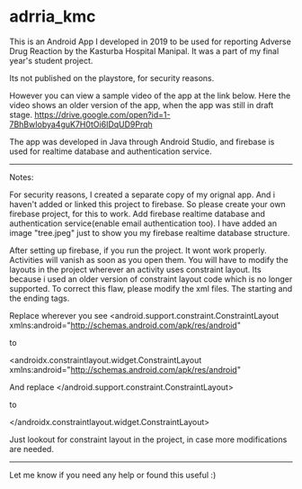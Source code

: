 # adrria_kmc

This is an Android App I developed in 2019 to be used for reporting Adverse Drug Reaction by the Kasturba Hospital Manipal. It was a part of my final year's student project.

Its not published on the playstore, for security reasons. 

However you can view a sample video of the app at the link below. Here the video shows an older version of the app, when the app was still in draft stage. 
https://drive.google.com/open?id=1-7BhBwIobya4guK7H0tOi6IDqUD9Prqh

The app was developed in Java through Android Studio, and firebase is used for realtime database and authentication service.

-------------
Notes:

For security reasons, I created a separate copy of my orignal app. And i haven't added or linked this project to firebase. So please create your own firebase project, for this to work.
Add firebase realtime database and authentication service(enable email authentication too). 
I have added an image "tree.jpeg" just to show you my firebase realtime database structure. 

After setting up firebase, if you run the project. It wont work properly. Activities will vanish as soon as you open them.
You will have to modify the layouts in the project wherever an activity uses constraint layout. Its because i used an older version of constraint layout code which is no longer supported. To correct this flaw, please modify the xml files. The starting and the ending tags.

Replace wherever you see 
<android.support.constraint.ConstraintLayout xmlns:android="http://schemas.android.com/apk/res/android" 

to

<androidx.constraintlayout.widget.ConstraintLayout xmlns:android="http://schemas.android.com/apk/res/android"

And replace
</android.support.constraint.ConstraintLayout>

to

</androidx.constraintlayout.widget.ConstraintLayout>

Just lookout for constraint layout in the project, in case more modifications are needed.

--------

Let me know if you need any help or found this useful :)


